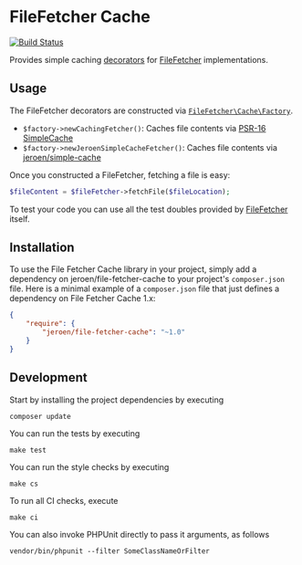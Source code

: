 # FileFetcher Cache

[![Build Status](https://travis-ci.org/JeroenDeDauw/file-fetcher-cache.svg?branch=master)](https://travis-ci.org/JeroenDeDauw/file-fetcher-cache)

Provides simple caching [decorators](https://en.wikipedia.org/wiki/Decorator_pattern)
for [FileFetcher](https://github.com/JeroenDeDauw/FileFetcher) implementations.

## Usage

The FileFetcher decorators are constructed via [`FileFetcher\Cache\Factory`](src/Factory.php).

* `$factory->newCachingFetcher()`: Caches file contents via [PSR-16 SimpleCache](https://www.php-fig.org/psr/psr-16/)
* `$factory->newJeroenSimpleCacheFetcher()`: Caches file contents via [jeroen/simple-cache](https://github.com/JeroenDeDauw/SimpleCache)

Once you constructed a FileFetcher, fetching a file is easy:

```php
$fileContent = $fileFetcher->fetchFile($fileLocation);
```

To test your code you can use all the test doubles provided by [FileFetcher](https://github.com/JeroenDeDauw/FileFetcher) itself.

## Installation

To use the File Fetcher Cache library in your project, simply add a dependency on jeroen/file-fetcher-cache
to your project's `composer.json` file. Here is a minimal example of a `composer.json`
file that just defines a dependency on File Fetcher Cache 1.x:

```json
{
    "require": {
        "jeroen/file-fetcher-cache": "~1.0"
    }
}
```

## Development

Start by installing the project dependencies by executing

    composer update

You can run the tests by executing

    make test
    
You can run the style checks by executing

    make cs
    
To run all CI checks, execute

    make ci
    
You can also invoke PHPUnit directly to pass it arguments, as follows

    vendor/bin/phpunit --filter SomeClassNameOrFilter
